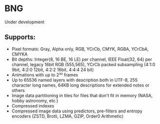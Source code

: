 # BNG

Under development

## Supports:
- Pixel formats: Gray, Alpha only, RGB, YCrCb, CMYK, RGBA, YCrCbA, CMYKA
- Bit depths: Integer(8, 16 BE, 16 LE) per channel, IEEE Float(32, 64) per channel, legacy 16bit RGB (555,565), YCrCb packed subsampling (4:1:0 9bit, 4:2:0 12bit, 4:2:2 16bit, 4:4:4 24 bit)
- Animations with up to 2³² frames
- Up to 65536 named layers with description both in UTF-8, 255 character long names, 64KB long descriptions for extended notes or others
- Image data partitioning in tiles for files that don't fit in memory (NASA, hobby astronomy, etc.)
- Compressed indexes
- Compressed image data using predictors, pre-filters and entropy encoders (ZSTD, Brotli, LZMA, GZIP, Order0 Arithmetic)